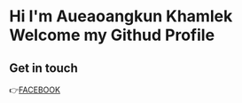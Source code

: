 # Hi I'm Aueaoangkun Khamlek Welcome my Githud Profile

## Get in touch
👉[FACEBOOK](https://www.facebook.com/P.PerKhamlek)<br>




<!--
**AueaoangkunKh/Aueaoangkunkh** is a ✨ _special_ ✨ repository because its `README.md` (this file) appears on your GitHub profile.

Here are some ideas to get you started:

- 🔭 I’m currently working on ...
- 🌱 I’m currently learning ...
- 👯 I’m looking to collaborate on ...
- 🤔 I’m looking for help with ...
- 💬 Ask me about ...
- 📫 How to reach me: ...
- 😄 Pronouns: ...
- ⚡ Fun fact: ...
-->
